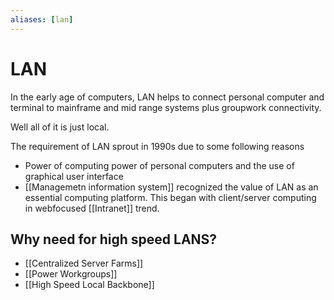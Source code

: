 ```yaml
---
aliases: [lan]
---
```

# LAN
In the early age of computers, LAN helps to connect personal computer and terminal to mainframe and mid range systems plus groupwork connectivity. 

Well all of it is just local. 

The requirement of LAN sprout in 1990s due to some following reasons 
- Power of computing power of personal computers and the use of graphical user interface
- [[Managemetn information system]] recognized the value of LAN as an essential computing platform. This began with client/server computing in webfocused [[Intranet]] trend.

## Why need for high speed LANS?
- [[Centralized Server Farms]]
- [[Power Workgroups]]
- [[High Speed Local Backbone]]